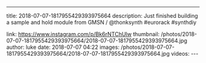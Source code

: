 ---
title: 2018-07-07-1817955429393975664
description: Just finished building a sample and hold module from GMSN / @thonksynth #eurorack #synthdiy

link: https://www.instagram.com/p/Bk6rNTChUlw
thumbnail: /photos/2018-07-07-1817955429393975664/2018-07-07-1817955429393975664.jpg
author: luke
date: 2018-07-07 04:22
images: /photos/2018-07-07-1817955429393975664/2018-07-07-1817955429393975664.jpg
videos: ---
